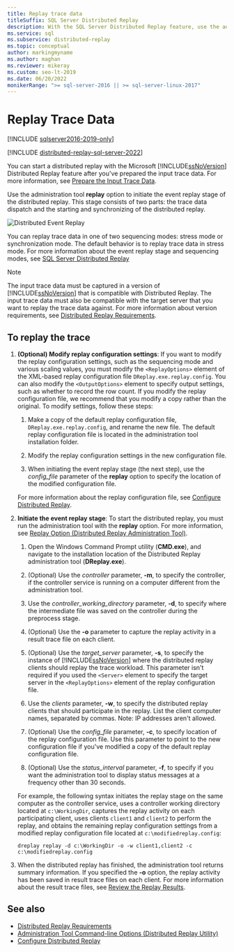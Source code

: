 ```yaml
---
title: Replay trace data
titleSuffix: SQL Server Distributed Replay
description: With the SQL Server Distributed Replay feature, use the administration tool replay option to initiate the event replay stage of the distributed replay.
ms.service: sql
ms.subservice: distributed-replay
ms.topic: conceptual
author: markingmyname
ms.author: maghan
ms.reviewer: mikeray
ms.custom: seo-lt-2019
ms.date: 06/20/2022
monikerRange: ">= sql-server-2016 || >= sql-server-linux-2017"
---
```


# Replay Trace Data

[!INCLUDE [sqlserver2016-2019-only](../../includes/applies-to-version/sqlserver2016-2019-only.md)]

[!INCLUDE [distributed-replay-sql-server-2022](../../includes/distributed-replay-sql-server-2022.md)]

You can start a distributed replay with the Microsoft [!INCLUDE[ssNoVersion](../../includes/ssnoversion-md.md)] Distributed Replay feature after you've prepared the input trace data. For more information, see [Prepare the Input Trace Data](../../tools/distributed-replay/prepare-the-input-trace-data.md).

Use the administration tool **replay** option to initiate the event replay stage of the distributed replay. This stage consists of two parts: the trace data dispatch and the starting and synchronizing of the distributed replay.

![Distributed Event Replay](../../tools/distributed-replay/media/eventreplay.gif "Distributed Event Replay")

You can replay trace data in one of two sequencing modes: stress mode or synchronization mode. The default behavior is to replay trace data in stress mode. For more information about the event replay stage and sequencing modes, see [SQL Server Distributed Replay](../../tools/distributed-replay/sql-server-distributed-replay.md)

> [!NOTE]  
> The input trace data must be captured in a version of [!INCLUDE[ssNoVersion](../../includes/ssnoversion-md.md)] that is compatible with Distributed Replay. The input trace data must also be compatible with the target server that you want to replay the trace data against. For more information about version requirements, see [Distributed Replay Requirements](./sql-server-distributed-replay.md).

## To replay the trace

1. **(Optional) Modify replay configuration settings**: If you want to modify the replay configuration settings, such as the sequencing mode and various scaling values, you must modify the `<ReplayOptions>` element of the XML-based replay configuration file `DReplay.exe.replay.config`. You can also modify the `<OutputOptions>` element to specify output settings, such as whether to record the row count. If you modify the replay configuration file, we recommend that you modify a copy rather than the original. To modify settings, follow these steps:

    1. Make a copy of the default replay configuration file, `DReplay.exe.replay.config`, and rename the new file. The default replay configuration file is located in the administration tool installation folder.

    2. Modify the replay configuration settings in the new configuration file.

    3. When initiating the event replay stage (the next step), use the *config_file* parameter of the **replay** option to specify the location of the modified configuration file.

     For more information about the replay configuration file, see [Configure Distributed Replay](../../tools/distributed-replay/configure-distributed-replay.md).

2. **Initiate the event replay stage**: To start the distributed replay, you must run the administration tool with the **replay** option. For more information, see [Replay Option &#40;Distributed Replay Administration Tool&#41;](../../tools/distributed-replay/replay-option-distributed-replay-administration-tool.md).

    1. Open the Windows Command Prompt utility (**CMD.exe**), and navigate to the installation location of the Distributed Replay administration tool (**DReplay.exe**).

    2. (Optional) Use the *controller* parameter, **-m**, to specify the controller, if the controller service is running on a computer different from the administration tool.

    3. Use the *controller_working_directory* parameter, **-d**, to specify where the intermediate file was saved on the controller during the preprocess stage.

    4. (Optional) Use the **-o** parameter to capture the replay activity in a result trace file on each client.

    5. (Optional) Use the *target_server* parameter, **-s**, to specify the instance of [!INCLUDE[ssNoVersion](../../includes/ssnoversion-md.md)] where the distributed replay clients should replay the trace workload. This parameter isn't required if you used the `<Server>` element to specify the target server in the `<ReplayOptions>` element of the replay configuration file.

    6. Use the *clients* parameter, **-w**, to specify the distributed replay clients that should participate in the replay. List the client computer names, separated by commas. Note: IP addresses aren't allowed.

    7. (Optional) Use the *config_file* parameter, **-c**, to specify location of the replay configuration file. Use this parameter to point to the new configuration file if you've modified a copy of the default replay configuration file.

    8. (Optional) Use the *status_interval* parameter, **-f**, to specify if you want the administration tool to display status messages at a frequency other than 30 seconds.

     For example, the following syntax initiates the replay stage on the same computer as the controller service, uses a controller working directory located at `c:\WorkingDir`, captures the replay activity on each participating client, uses clients `client1` and `client2` to perform the replay, and obtains the remaining replay configuration settings from a modified replay configuration file located at `c:\modifiedreplay.config`:

     `dreplay replay -d c:\WorkingDir -o -w client1,client2 -c c:\modifiedreplay.config`

3. When the distributed replay has finished, the administration tool returns summary information. If you specified the **-o** option, the replay activity has been saved in result trace files on each client. For more information about the result trace files, see [Review the Replay Results](../../tools/distributed-replay/review-the-replay-results.md).

## See also

- [Distributed Replay Requirements](./sql-server-distributed-replay.md)
- [Administration Tool Command-line Options &#40;Distributed Replay Utility&#41;](../../tools/distributed-replay/administration-tool-command-line-options-distributed-replay-utility.md)
- [Configure Distributed Replay](../../tools/distributed-replay/configure-distributed-replay.md)